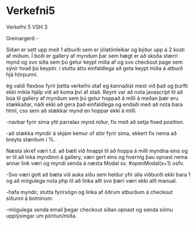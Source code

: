 # Verkefni5
Verkefni 5 VSH 3 


Greinargerð -

Síðan er sett upp með 1 atburði sem er jólatónleikar og býður upp á 2 kosti af miðum.
Í boði er gallery af myndum þar sem hægt er að skoða stærri mynd og svo síða sem þú getur keypt miða af og svo
checkout page sem sýnir hvað þú keyptir.
í stuttu áttu einfaldlega að geta keypt miða á atburð hjá hörpunni.

ég valdi flexbox fyrir þetta verkefni útaf eg kannaðist mest við það og þurfti ekki mikla hjálp við að koma því af stað.
Reynt var að nota javascript til að búa til gallery af myndum sem þú getur hoppað á milli á meðan þær eru stækkaðar, náði ekki að gera það einfaldlega og endaði með að nota bara html, css sem að stækkar mynd en hoppar ekki á milli.

-navbar fyrir sima ytti parralax mynd niður, fix með að setja fixed position.

-að stækka myndir á skjám kemur of stór fyrir síma, ekkert fix nema að breyta stærðum í %.

Næsta skref væri t.d. að bæti við hnappi til að hoppa á milli myndna eins og er til að loka myndinni á gallery, væri gert eins og hvernig þau opnast nema annar link væri og myndi senda á næsta Modal ss. #openModal(x+1) osfv.

-Svo væri gott að bæta við auka síðu sem heldur yfir alla viðburði ekki bara 1 og að mögulega nota php til að linka allt svo þæri væri ekki allt manual.

-hafa myndir, stutta fyrirsögn og linka af öðrum atburðum á checkout siðunni á botninum.

-mögulega senda email þegar checkout siðan opnast og senda sömu upplýsingar um pöntun/miða.
